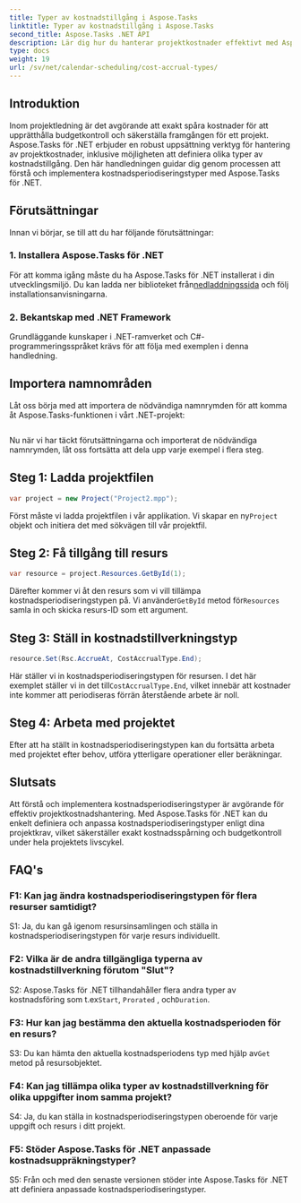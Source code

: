 ```yaml
---
title: Typer av kostnadstillgång i Aspose.Tasks
linktitle: Typer av kostnadstillgång i Aspose.Tasks
second_title: Aspose.Tasks .NET API
description: Lär dig hur du hanterar projektkostnader effektivt med Aspose.Tasks för .NET. Definiera kostnadsperiodiseringstyper för korrekt budgetspårning.
type: docs
weight: 19
url: /sv/net/calendar-scheduling/cost-accrual-types/
---
```

## Introduktion

Inom projektledning är det avgörande att exakt spåra kostnader för att upprätthålla budgetkontroll och säkerställa framgången för ett projekt. Aspose.Tasks för .NET erbjuder en robust uppsättning verktyg för hantering av projektkostnader, inklusive möjligheten att definiera olika typer av kostnadstillgång. Den här handledningen guidar dig genom processen att förstå och implementera kostnadsperiodiseringstyper med Aspose.Tasks för .NET.

## Förutsättningar

Innan vi börjar, se till att du har följande förutsättningar:

### 1. Installera Aspose.Tasks för .NET

 För att komma igång måste du ha Aspose.Tasks för .NET installerat i din utvecklingsmiljö. Du kan ladda ner biblioteket från[nedladdningssida](https://releases.aspose.com/tasks/net/) och följ installationsanvisningarna.

### 2. Bekantskap med .NET Framework

Grundläggande kunskaper i .NET-ramverket och C#-programmeringsspråket krävs för att följa med exemplen i denna handledning.

## Importera namnområden

Låt oss börja med att importera de nödvändiga namnrymden för att komma åt Aspose.Tasks-funktionen i vårt .NET-projekt:

```csharp

```

Nu när vi har täckt förutsättningarna och importerat de nödvändiga namnrymden, låt oss fortsätta att dela upp varje exempel i flera steg.

## Steg 1: Ladda projektfilen

```csharp
var project = new Project("Project2.mpp");
```

 Först måste vi ladda projektfilen i vår applikation. Vi skapar en ny`Project` objekt och initiera det med sökvägen till vår projektfil.

## Steg 2: Få tillgång till resurs

```csharp
var resource = project.Resources.GetById(1);
```

 Därefter kommer vi åt den resurs som vi vill tillämpa kostnadsperiodiseringstypen på. Vi använder`GetById` metod för`Resources` samla in och skicka resurs-ID som ett argument.

## Steg 3: Ställ in kostnadstillverkningstyp

```csharp
resource.Set(Rsc.AccrueAt, CostAccrualType.End);
```

Här ställer vi in kostnadsperiodiseringstypen för resursen. I det här exemplet ställer vi in det till`CostAccrualType.End`, vilket innebär att kostnader inte kommer att periodiseras förrän återstående arbete är noll.

## Steg 4: Arbeta med projektet

Efter att ha ställt in kostnadsperiodiseringstypen kan du fortsätta arbeta med projektet efter behov, utföra ytterligare operationer eller beräkningar.

## Slutsats

Att förstå och implementera kostnadsperiodiseringstyper är avgörande för effektiv projektkostnadshantering. Med Aspose.Tasks för .NET kan du enkelt definiera och anpassa kostnadsperiodiseringstyper enligt dina projektkrav, vilket säkerställer exakt kostnadsspårning och budgetkontroll under hela projektets livscykel.

## FAQ's

### F1: Kan jag ändra kostnadsperiodiseringstypen för flera resurser samtidigt?

S1: Ja, du kan gå igenom resursinsamlingen och ställa in kostnadsperiodiseringstypen för varje resurs individuellt.

### F2: Vilka är de andra tillgängliga typerna av kostnadstillverkning förutom "Slut"?

S2: Aspose.Tasks för .NET tillhandahåller flera andra typer av kostnadsföring som t.ex`Start`, `Prorated` , och`Duration`.

### F3: Hur kan jag bestämma den aktuella kostnadsperioden för en resurs?

 S3: Du kan hämta den aktuella kostnadsperiodens typ med hjälp av`Get` metod på resursobjektet.

### F4: Kan jag tillämpa olika typer av kostnadstillverkning för olika uppgifter inom samma projekt?

S4: Ja, du kan ställa in kostnadsperiodiseringstypen oberoende för varje uppgift och resurs i ditt projekt.

### F5: Stöder Aspose.Tasks för .NET anpassade kostnadsuppräkningstyper?

S5: Från och med den senaste versionen stöder inte Aspose.Tasks för .NET att definiera anpassade kostnadsperiodiseringstyper.